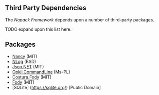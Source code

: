 Third Party Dependencies
------------------------

The *Napack Framework* depends upon a number of third-party packages.

TODO expand upon this list here.


Packages
---------------------------------
* [Nancy](https://github.com/NancyFx/Nancy) (MIT)
* [NLog](http://nlog-project.org) (BSD)
* [Json.NET](https://github.com/JamesNK/Newtonsoft.Json) (MIT)
* [Ookii.CommandLine](http://ookiicommandline.codeplex.com/) (Ms-PL)
* [Costura.Fody](https://github.com/Fody/Costura) (MIT)
* [Fody](https://github.com/Fody/Fody) (MIT)
* [SQLite] (https://sqlite.org/) [Public Domain]
